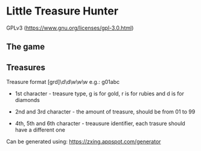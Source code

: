# Little Treasure Hunter

GPLv3 (https://www.gnu.org/licenses/gpl-3.0.html)

## The game


## Treasures

Treasure format [grd]\d\d\w\w\w
e.g.: g01abc

 * 1st character - treasure type, g is for gold, r is for rubies and d is for diamonds

 * 2nd and 3rd character - the amount of treasure, should be from 01 to 99

 * 4th, 5th and 6th character - treausure identifier, each trasure should have a different one

Can be generated using: https://zxing.appspot.com/generator